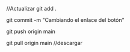 
//Actualizar
git add . 

git commit -m "Cambiando el enlace del botón"

git push origin main

git pull origin main //descargar


